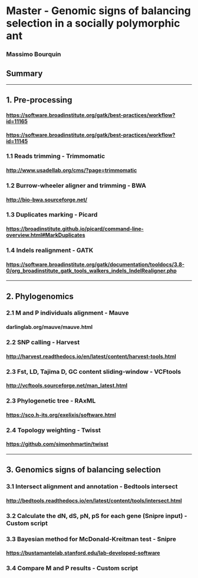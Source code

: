 # Master - Genomic signs of balancing selection in a socially polymorphic ant
### Massimo Bourquin
## Summary


________________________________________________________________________________________________________________________________
## 1. Pre-processing
#### https://software.broadinstitute.org/gatk/best-practices/workflow?id=11165
#### https://software.broadinstitute.org/gatk/best-practices/workflow?id=11145

###	1.1 Reads trimming - Trimmomatic
#### http://www.usadellab.org/cms/?page=trimmomatic

### 1.2 Burrow-wheeler aligner and trimming - BWA
#### http://bio-bwa.sourceforge.net/

### 1.3 Duplicates marking - Picard
#### https://broadinstitute.github.io/picard/command-line-overview.html#MarkDuplicates

### 1.4 Indels realignment - GATK
#### https://software.broadinstitute.org/gatk/documentation/tooldocs/3.8-0/org_broadinstitute_gatk_tools_walkers_indels_IndelRealigner.php


________________________________________________________________________________________________________________________________
## 2. Phylogenomics

### 2.1 M and P individuals alignment - Mauve
#### darlinglab.org/mauve/mauve.html

### 2.2 SNP calling - Harvest
#### http://harvest.readthedocs.io/en/latest/content/harvest-tools.html

### 2.3 Fst, LD, Tajima D, GC content sliding-window - VCFtools
#### http://vcftools.sourceforge.net/man_latest.html

### 2.3 Phylogenetic tree - RAxML
#### https://sco.h-its.org/exelixis/software.html

### 2.4 Topology weighting - Twisst
#### https://github.com/simonhmartin/twisst

________________________________________________________________________________________________________________________________
## 3. Genomics signs of balancing selection

### 3.1 Intersect alignment and annotation - Bedtools intersect
#### http://bedtools.readthedocs.io/en/latest/content/tools/intersect.html

### 3.2 Calculate the dN, dS, pN, pS for each gene (Snipre input) - Custom script

### 3.3 Bayesian method for McDonald-Kreitman test - Snipre
#### https://bustamantelab.stanford.edu/lab-developed-software

### 3.4 Compare M and P results - Custom script

